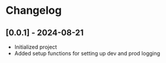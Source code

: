 # Changelog

## [0.0.1] - 2024-08-21

- Initialized project
- Added setup functions for setting up dev and prod logging
